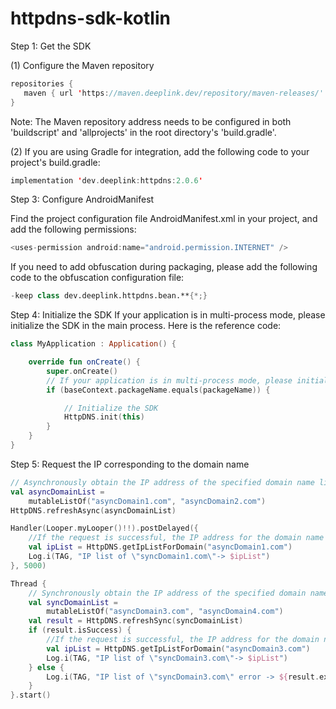 # httpdns-sdk-kotlin

Step 1: Get the SDK

(1) Configure the Maven repository
```kotlin   
repositories {
   maven { url 'https://maven.deeplink.dev/repository/maven-releases/' }
}
```

Note: The Maven repository address needs to be configured in both 'buildscript' and 'allprojects' in the root directory's 'build.gradle'.

(2) If you are using Gradle for integration, add the following code to your project's build.gradle:
```kotlin
implementation 'dev.deeplink:httpdns:2.0.6'
```

Step 3: Configure AndroidManifest

Find the project configuration file AndroidManifest.xml in your project, and add the following permissions:

```kotlin
<uses-permission android:name="android.permission.INTERNET" />
```

If you need to add obfuscation during packaging, please add the following code to the obfuscation configuration file:
```kotlin
-keep class dev.deeplink.httpdns.bean.**{*;}
```

Step 4: Initialize the SDK
If your application is in multi-process mode, please initialize the SDK in the main process. Here is the reference code:
```kotlin
class MyApplication : Application() {

    override fun onCreate() {
        super.onCreate()
        // If your application is in multi-process mode, please initialize the SDK in the main process.
        if (baseContext.packageName.equals(packageName)) {

            // Initialize the SDK
            HttpDNS.init(this)
        }
    }
}
```

Step 5: Request the IP corresponding to the domain name
```kotlin
// Asynchronously obtain the IP address of the specified domain name list
val asyncDomainList =
    mutableListOf("asyncDomain1.com", "asyncDomain2.com")
HttpDNS.refreshAsync(asyncDomainList)

Handler(Looper.myLooper()!!).postDelayed({
    //If the request is successful, the IP address for the domain name can be obtained from the cache.
    val ipList = HttpDNS.getIpListForDomain("asyncDomain1.com")
    Log.i(TAG, "IP list of \"syncDomain1.com\"-> $ipList")
}, 5000)

Thread {
    // Synchronously obtain the IP address of the specified domain name list
    val syncDomainList =
        mutableListOf("asyncDomain3.com", "asyncDomain4.com")
    val result = HttpDNS.refreshSync(syncDomainList)
    if (result.isSuccess) {
        //If the request is successful, the IP address for the domain name can be obtained from the cache.
        val ipList = HttpDNS.getIpListForDomain("asyncDomain3.com")
        Log.i(TAG, "IP list of \"syncDomain3.com\"-> $ipList")
    } else {
        Log.i(TAG, "IP list of \"syncDomain3.com\" error -> ${result.exceptionOrNull()}")
    }
}.start()
```
